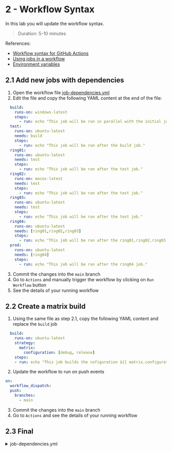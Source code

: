 # 2 - Workflow Syntax
In this lab you will update the workflow syntax. 
> Duration: 5-10 minutes

References:
- [Workflow syntax for GitHub Actions](https://docs.github.com/en/actions/using-workflows/workflow-syntax-for-github-actions)
- [Using jobs in a workflow](https://docs.github.com/en/actions/using-jobs/using-jobs-in-a-workflow)
- [Environment variables](https://docs.github.com/en/actions/learn-github-actions/environment-variables)

## 2.1 Add new jobs with dependencies

1. Open the workflow file [job-dependencies.yml](/.github/workflows/job-dependencies.yml)
2. Edit the file and copy the following YAML content at the end of the file:
```YAML
  build:
    runs-on: windows-latest
    steps:
      - run: echo "This job will be run in parallel with the initial job."
  test:
    runs-on: ubuntu-latest
    needs: build
    steps:
      - run: echo "This job will be run after the build job."
  ring01:
    runs-on: ubuntu-latest
    needs: test
    steps:
      - run: echo "This job will be run after the test job."
  ring02:
    runs-on: macos-latest
    needs: test
    steps:
      - run: echo "This job will be run after the test job."
  ring03:
    runs-on: ubuntu-latest
    needs: test
    steps:
      - run: echo "This job will be run after the test job."
  ring04:
    runs-on: ubuntu-latest
    needs: [ring01,ring02,ring03]
    steps:
      - run: echo "This job will be run after the ring01,ring02,ring03 jobs."
  prod:
    runs-on: ubuntu-latest
    needs: [ring04]
    steps:
      - run: echo "This job will be run after the ring04 job."
```
3. Commit the changes into the `main` branch
4. Go to `Actions` and manually trigger the workflow by clicking on `Run Workflow` button
5. See the details of your running workflow

## 2.2 Create a matrix build

1. Using the same file as step 2.1, copy the following YAML content and replace the `build` job
```YAML
  build:
    runs-on: ubuntu-latest  
    strategy:
      matrix:
        configuration: [debug, release]
    steps:
    - run: echo "This job builds the cofiguration ${{ matrix.configuration }}."
```
2. Update the workflow to run on push events
```YAML
on:
  workflow_dispatch:
  push:
    branches:
      - main
```
3. Commit the changes into the `main` branch
4. Go to `Actions` and see the details of your running workflow

## 2.3 Final
<details>
  <summary>job-dependencies.yml</summary>
  
```YAML
name: 02-2. Dependencies 

on:
  workflow_dispatch:
  push:
    branches:
      - main
    
jobs:
  initial:
    runs-on: ubuntu-latest
    steps:
      - run: echo "This job will be run first."
  fanout1:
    runs-on: ubuntu-latest
    needs: initial
    steps:
      - run: echo "This job will run after the initial job, in parallel with fanout2."
  fanout2:
    runs-on: ubuntu-latest
    needs: initial
    steps:
      - run: echo "This job will run after the initial job, in parallel with fanout1."
  fanout3:
    runs-on: ubuntu-latest
    needs: fanout1
    steps:
      - run: echo "This job will run after the initial job, in parallel with fanout2."
  fanin:
    runs-on: ubuntu-latest
    needs: [fanout1, fanout2]
    steps:
      - run: echo "This job will run after fanout1 and fanout2 have finished."
  build:
    runs-on: ubuntu-latest  
    strategy:
      matrix:
        configuration: [debug, release]
    steps:
    - run: echo "This job builds the cofiguration ${{ matrix.configuration }}."
  test:
    runs-on: ubuntu-latest
    needs: build
    steps:
      - run: echo "This job will be run after the build job."
  ring01:
    runs-on: ubuntu-latest
    needs: test
    steps:
      - run: echo "This job will be run after the test job."
  ring02:
    runs-on: macos-latest
    needs: test
    steps:
      - run: echo "This job will be run after the test job."
  ring03:
    runs-on: ubuntu-latest
    needs: test
    steps:
      - run: echo "This job will be run after the test job."
  ring04:
    runs-on: ubuntu-latest
    needs: [ring01,ring02,ring03]
    steps:
      - run: echo "This job will be run after the ring01,ring02,ring03 jobs."
  prod:
    runs-on: ubuntu-latest
    needs: [ring04]
    steps:
      - run: echo "This job will be run after the ring04 job."
```
</details>


